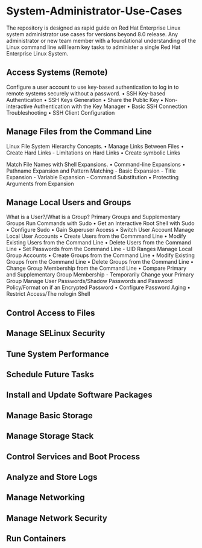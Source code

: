 # System-Administrator-Use-Cases

The repository is designed as rapid guide on Red Hat Enterprise Linux system administrator use cases for versions beyond 8.0 release. Any administrator or new team member with a foundational understanding of the Linux command line will learn key tasks to administer a single Red Hat Enterprise Linux System.

## Access Systems (Remote)

Configure a user account to use key-based authentication to log in to remote systems securely without a password.
    • SSH Key-based Authentication
        • SSH Keys Generation
        • Share the Public Key
        • Non-interactive Authentication with the Key Manager
        • Basic SSH Connection Troubleshooting
        • SSH Client Configuration
    

## Manage Files from the Command Line

Linux File System Hierarchy Concepts.
    • Manage Links Between Files
        • Create Hard Links
            - Limitations on Hard Links
        • Create symbolic Links

Match File Names with Shell Expansions.
    • Command-line Expansions
        • Pathname Expansion and Pattern Matching
            - Basic Expansion
            - Title Expansion
            - Variable Expansion
            - Command Substitution
    • Protecting Arguments from Expansion


## Manage Local Users and Groups

What is a User?/What is a Group? 
Primary Groups and Supplementary Groups
Run Commands with Sudo
    • Get an Interactive Root Shell with Sudo
    • Configure Sudo
    • Gain Superuser Access
    • Switch User Account
Manage Local User Accounts
    • Create Users from the Commmand Line
    • Modify Existing Users from the Command Line
    • Delete Users from the Command Line
    • Set Passwords from the Command Line
        - UID Ranges
Manage Local Group Accounts
    • Create Groups from the Command Line
    • Modify Existing Groups from the Command Line
    • Delete Groups from the Command Line
    • Change Group Membership from the Command Line
    • Compare Primary and Supplementary Group Membership
        - Temporarily Change your Primary Group
Manage User Passwords/Shadow Passwords and Password Policy/Format on if an Encrypted Password
    • Configure Password Aging
    • Restrict Access/The nologin Shell
        

## Control Access to Files


## Manage SELinux Security


## Tune System Performance


## Schedule Future Tasks


## Install and Update Software Packages


## Manage Basic Storage


## Manage Storage Stack


## Control Services and Boot Process


## Analyze and Store Logs


## Manage Networking


## Manage Network Security


## Run Containers



